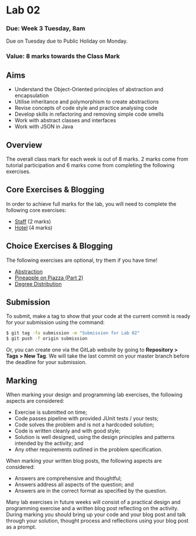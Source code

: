 # Lab 02

### Due: Week 3 Tuesday, 8am

Due on Tuesday due to Public Holiday on Monday.

### Value: 8 marks towards the Class Mark

## Aims

* Understand the Object-Oriented principles of abstraction and encapsulation
* Utilise inheritance and polymorphism to create abstractions
* Revise concepts of code style and practice analysing code
* Develop skills in refactoring and removing simple code smells
* Work with abstract classes and interfaces
* Work with JSON in Java

## Overview

The overall class mark for each week is out of 8 marks. 2 marks come from tutorial participation and 6 marks come from completing the following exercises.

## Core Exercises & Blogging

In order to achieve full marks for the lab, you will need to complete the following core exercises:

* [Staff](spec/staff.md) (2 marks)
* [Hotel](spec/hotel.md) (4 marks)

## Choice Exercises & Blogging

The following exercises are optional, try them if you have time!

* [Abstraction](spec/abstraction.md) 
* [Pineapple on Piazza (Part 2)](spec/piazza.md)
* [Degree Distribution](spec/degree.md)

## Submission

To submit, make a tag to show that your code at the current commit is ready for your submission using the command:

```bash
$ git tag -fa submission -m "Submission for Lab 02"
$ git push -f origin submission
```

Or, you can create one via the GitLab website by going to **Repository > Tags > New Tag**.
We will take the last commit on your master branch before the deadline for your submission.

## Marking

When marking your design and programming lab exercises, the following aspects are considered:

* Exercise is submitted on time;
* Code passes pipeline with provided JUnit tests / your tests;
* Code solves the problem and is not a hardcoded solution;
* Code is written cleanly and with good style;
* Solution is well designed, using the design principles and patterns intended by the activity; and
* Any other requirements outlined in the problem specification.

When marking your written blog posts, the following aspects are considered:

* Answers are comprehensive and thoughtful;
* Answers address all aspects of the question; and
* Answers are in the correct format as specified by the question.

Many lab exercises in future weeks will consist of a practical design and programming exercise and a written blog post reflecting on the activity. During marking you should bring up your code and your blog post and talk through your solution, thought process and reflections using your blog post as a prompt.

